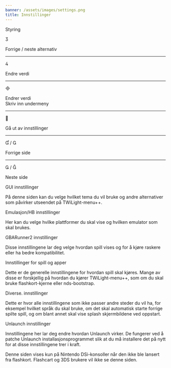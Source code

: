 ```yaml
---
banner: /assets/images/settings.png
title: Innstillinger
---
```


<div id="conrols" class="section-title">Styring</div>
<div class="section-body">
    <div class="button-action-group">
        <p class="button-action button">&#xE07D;</p>
        <p class="button-action-text">Forrige / neste alternativ</p>
    </div>
    <hr>
    <div class="button-action-group">
        <p class="button-action button">&#xE07E;</p>
        <p class="button-action-text">Endre verdi</p>
    </div>
    <hr>
    <div class="button-action-group">
        <p class="button-action button">&#xE000;</p>
        <p class="button-action-text">Endrer verdi<br>Skriv inn undermeny</p>
    </div>
    <hr>
    <div class="button-action-group">
        <p class="button-action button">&#xE001;</p>
        <p class="button-action-text">Gå ut av innstillinger</p>
    </div>
    <hr>
    <div class="button-action-group">
        <p class="button-action button">&#xE004; / &#xE002;</p>
        <p class="button-action-text">Forrige side</p>
    </div>
    <hr>
    <div class="button-action-group">
        <p class="button-action button">&#xE003; / &#xE005;</p>
        <p class="button-action-text">Neste side</p>
    </div>
</div>

<div id="gui-settings" class="section-title">GUI innstillinger</div>
<div class="section-body">
    <p>På denne siden kan du velge hvilket tema du vil bruke og andre alternativer som påvirker utseendet på TWiLight-menu++.</p>
</div>

<div id="emulation-hb-settings" class="section-title">Emulasjon/HB innstillinger</div>
<div class="section-body">
    <p>Her kan du velge hvilke plattformer du skal vise og hvilken emulator som skal brukes.</p>
</div>

<div id="gbarunner2-settings" class="section-title">GBARunner2 innstillinger</div>
<div class="section-body">
    <p>Disse innstillingene lar deg velge hvordan spill vises og for å kjøre raskere eller ha bedre kompatibilitet.</p>
</div>

<div id="games-and-apps-settings" class="section-title">Innstillinger for spill og apper</div>
<div class="section-body">
    <p>Dette er de generelle innstillingene for hvordan spill skal kjøres. Mange av disse er forskjellig på hvordan du kjører TWiLight-menu++, som om du skal bruke flashkort-kjerne eller nds-bootstrap.</p>
</div>

<div id="misc-settings" class="section-title">Diverse. innstillinger</div>
<div class="section-body">
    <p>Dette er hvor alle innstillingene som ikke passer andre steder du vil ha, for eksempel hvilket språk du skal bruke, om det skal automatisk starte forrige spilte spill, og om blant annet skal vise splash skjermbildene ved oppstart.</p>
</div>

<div id="unlaunch-settings" class="section-title">Unlaunch innstillinger</div>
<div class="section-body">
    <p>Innstillingene her lar deg endre hvordan Unlaunch virker. De fungerer ved å patche Unlaunch installasjonsprogrammet slik at du må installere det på nytt for at disse innstillingene trer i kraft.</p>
    <p>Denne siden vises kun på Nintendo DSi-konsoller når den ikke ble lansert fra flashkort. Flashcart og 3DS brukere vil ikke se denne siden.</p>
</div>
